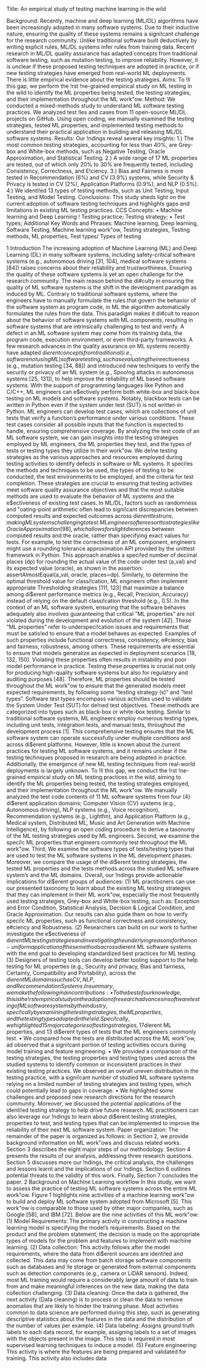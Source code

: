 Title: An empirical study of testing machine learning in the wild

Background: Recently, machine and deep learning (ML/DL) algorithms have been increasingly adopted
in many software systems. Due to their inductive nature, ensuring the quality of these systems remains a
signi!cant challenge for the research community. Unlike traditional software built deductively by writing
explicit rules, ML/DL systems infer rules from training data. Recent research in ML/DL quality assurance has
adapted concepts from traditional software testing, such as mutation testing, to improve reliability. However,
it is unclear if these proposed testing techniques are adopted in practice, or if new testing strategies have
emerged from real-world ML deployments. There is little empirical evidence about the testing strategies.
Aims: To !ll this gap, we perform the !rst !ne-grained empirical study on ML testing in the wild to identify
the ML properties being tested, the testing strategies, and their implementation throughout the ML work"ow.
Method: We conducted a mixed-methods study to understand ML software testing practices. We analyzed test
!les and cases from 11 open-source ML/DL projects on GitHub. Using open coding, we manually examined
the testing strategies, tested ML properties, and implemented testing methods to understand their practical
application in building and releasing ML/DL software systems.
Results: Our !ndings reveal several key insights: 1.) The most common testing strategies, accounting for less
than 40%, are Grey-box and White-box methods, such as Negative Testing, Oracle Approximation, and Statistical
Testing. 2.) A wide range of 17 ML properties are tested, out of which only 20% to 30% are frequently tested,
including Consistency, Correctness, and E!ciency. 3.) Bias and Fairness is more tested in Recommendation (6%)
and CV (3.9%) systems, while Security & Privacy is tested in CV (2%), Application Platforms (0.9%), and NLP
(0.5%). 4.) We identi!ed 13 types of testing methods, such as Unit Testing, Input Testing, and Model Testing.
Conclusions: This study sheds light on the current adoption of software testing techniques and highlights
gaps and limitations in existing ML testing practices.
CCS Concepts: • Machine learning and Deep Learning ! Testing practice; Testing strategy; • Test types;
Additional Key Words and Phrases: Machine learning, Deep learning, Software Testing, Machine learning
work"ow, Testing strategies, Testing methods, ML properties, Test types/ Types of testing

1 Introduction
The increasing adoption of Machine Learning (ML) and Deep Learning (DL) in many software
systems, including safety-critical software systems (e.g., autonomous driving [31, 104], medical
software systems [84]) raises concerns about their reliability and trustworthiness. Ensuring the
quality of these software systems is yet an open challenge for the research community. The main
reason behind the di#culty in ensuring the quality of ML software systems is the shift in the
development paradigm as induced by ML. Contrary to traditional software systems, where the
engineers have to manually formulate the rules that govern the behavior of the software system
as program code, in ML the algorithm automatically formulates the rules from the data. This
paradigm makes it di#cult to reason about the behavior of software systems with ML components,
resulting in software systems that are intrinsically challenging to test and verify. A defect in an ML
software system may come from its training data, the program code, execution environment, or
even third-party frameworks. A few research advances in the quality assurance on ML systems
recently have adapted di$erent concepts from traditional (i.e., software not using ML) software
testing, such as evaluating their e$ectiveness (e.g., mutation testing [34, 88]) and introduced new
techniques to verify the security or privacy of an ML system (e.g., Spoo!ng attacks in autonomous
systems [25, 131]), to help improve the reliability of ML based software systems.
With the support of programming languages like Python and C/C++, ML engineers can e$ectively
perform both white-box and black-box testing on ML models and software systems. Notably, blackbox tests can be written in Python even if the system under test (SUT) is not written in Python.
ML engineers can develop test cases, which are collections of unit tests that verify a function’s
performance under various conditions. These test cases consider all possible inputs that the function
is expected to handle, ensuring comprehensive coverage. By analyzing the test code of an ML
software system, we can gain insights into the testing strategies employed by ML engineers, the
ML properties they test, and the types of tests or testing types they utilize in their work"ow.
We de!ne testing strategies as the various approaches and resources employed during testing
activities to identify defects in software or ML systems. It speci!es the methods and techniques
to be used, the types of testing to be conducted, the test environments to be employed, and the
criteria for test completion. These strategies are crucial to ensuring that testing activities meet
software quality assurance objectives and that the most suitable methods are used to evaluate
the behavior of ML systems and the e$ectiveness of existing test cases. In ML/DL, factors such as
randomness and "oating-point arithmetic often lead to signi!cant discrepancies between computed
results and expected outcomes across di$erent test runs, making ML systems challenging to test.
ML engineers often resort to strategies like Oracle Approximation [98], which allows for slight
di$erences between computed results and the oracle, rather than specifying exact values for tests.
For example, to test the correctness of an ML component, engineers might use a rounding tolerance
approximation API provided by the unittest framework in Python. This approach enables a
speci!ed number of decimal places (dp) for rounding the actual value of the code under test (a_val)
and its expected value (oracle), as shown in the assertion: assertAlmostEqual(a_val,
oracle, places=dp). Similarly, to determine the optimal threshold value for classi!cation,
ML engineers often implement appropriate Thresholding strategies [111, 123] that maximize a
balance among di$erent performance metrics (e.g., Recall, Precision, Accuracy) instead of relying
on the default classi!cation threshold (e.g., 0.5).
In the context of an ML software system, ensuring that the software behaves adequately also
involves guaranteeing that critical “ML properties” are not violated during the development and
evolution of the system [42]. These “ML properties” refer to underspeci!cation issues and requirements that must be satis!ed to ensure that a model behaves as expected. Examples of such
properties include functional correctness, consistency, e#ciency, bias and fairness, robustness,
among others. These requirements are essential to ensure that models generalize as expected in
deployment scenarios [18, 132, 150]. Violating these properties often results in instability and
poor model performance in practice. Testing these properties is crucial not only for producing
high-quality software systems but also for regulatory and auditing purposes [48]. Therefore, ML
properties should be tested throughout the ML work"ow to ensure that the generated models meet
expected requirements, by following some “testing strategy (s)” and “test types”. Software test
types encompass various activities used to validate the System Under Test (SUT) for de!ned test
objectives. These methods are categorized into types such as black-box or white-box testing. Similar
to traditional software systems, ML engineers employ numerous testing types, including unit tests,
integration tests, and manual tests, throughout the development process [1]. This comprehensive
testing ensures that the ML software system can operate successfully under multiple conditions
and across di$erent platforms.
However, little is known about the current practices for testing ML software systems, and
it remains unclear if the testing techniques proposed in research are being adopted in practice.
Additionally, the emergence of new ML testing techniques from real-world deployments is largely
unknown. To !ll this gap, we conduct the !rst !ne-grained empirical study on ML testing practices
in the wild, aiming to identify the ML properties being tested, the testing strategies employed, and
their implementation throughout the ML work"ow. We manually analyzed the test code contents of
11 ML software systems from four (4) di$erent application domains; Computer Vision (CV) systems
(e.g., Autonomous driving), NLP systems (e.g., Voice recognition), Recommendation systems (e.g.,
Lightfm), and Application Platform (e.g., Medical system, Distributed ML, Music and Art Generation
with Machine Intelligence), by following an open coding procedure to derive a taxonomy of the
ML testing strategies used by ML engineers. Second, we examine the speci!c ML properties that
engineers commonly test throughout the ML work"ow. Third, We examine the software types of
tests/testing types that are used to test the ML software systems in the ML development phases.
Moreover, we compare the usage of the di$erent testing strategies, the tested ML properties and
the tests methods across the studied ML software system’s and the ML domains.
Overall, our !ndings provide actionable implications for di$erent groups of audiences: (1) ML
practitioners can use our presented taxonomy to learn about the existing ML testing strategies that
they can implement in their ML work"ow, especially the most frequently used testing strategies,
Grey-box and White-box testing, such as: Exception and Error Condition, Statistical Analysis, Decision
& Logical Condition, and Oracle Approximation. Our results can also guide them on how to verify
speci!c ML properties, such as functional correctness and consistency, e#ciency and Robustness.
(2) Researchers can build on our work to further investigate the e$ectiveness of di$erent ML
testing strategies and investigating the underlying reasons for the non-uniform application of these
methods across di$erent ML software systems with the end goal to developing standardized best
practices for ML testing. (3) Designers of testing tools can develop better tooling support to the
help testing for ML properties (e.g., Security and privacy, Bias and fairness, Certainty, Compatibility
and Portability), across the di$erent ML domains such as CV, NLP, and Recommendation Systems.
In summary, we make the following main contributions:
• To the best of our knowledge, this is the !rst empirical study on the adoption of research
advances in software testing of ML software systems by the industry, speci!cally by examining
the testing strategies, the ML properties, and the testing types adopted in the !eld. Speci!cally,
we highlighted 15 major categories of testing strategies, 17 di$erent ML properties, and 13
di$erent types of tests that the ML engineers commonly test.
• We compared how the tests are distributed across the ML work"ow, ad observed that a
signi!cant portion of testing activities occurs during model training and feature engineering.
• We provided a comparison of the testing strategies, the testing properties and testing types
used across the studied systems to identify common or inconsistent practices in their existing
testing practices. We observed an overall uneven distribution in the testing practice, with a
signi!cant number of studied ML software systems relying on a limited number of testing
strategies and testing types, which could potentially lead to gaps in coverage.
• We highlighted some challenges and proposed new research directions for the research community. Moreover, we discussed the potential applications of the identi!ed testing strategy
to help drive future research. ML practitioners can also leverage our !ndings to learn about
di$erent testing strategies, properties to test, and testing types that can be implemented to
improve the reliability of their next ML software system.
Paper organization: The remainder of the paper is organized as follows: in Section 2, we
provide background information on ML work"ows and discuss related works. Section 3 describes
the eight major steps of our methodology. Section 4 presents the results of our analysis, addressing
three research questions. Section 5 discusses more our !ndings, the critical analysis, the challenges
and lessons learnt and the implications of our !ndings. Section 6 outlines potential threats to the
validity of this work. Finally, Section 7 concludes the paper.
2 Background on Machine Learning workflow
In this study, we want to assess the practice of testing ML software systems across the entire ML
work"ow. Figure 1 highlights nine activities of a machine learning work"ow to build and deploy
ML software system adopted from Microsoft [5]. This work"ow is comparable to those used by
other major companies, such as Google [58], and IBM [72]. Below are the nine activities of this ML
work"ow:
(1) Model Requirements: The primary activity in constructing a machine learning model is
specifying the model’s requirements. Based on the product and the problem statement, the decision
is made on the appropriate types of models for the problem and features to implement with machine
learning. (2) Data collection: This activity follows after the model requirements, where the data
from di$erent sources are identi!ed and collected. This data may come from batch storage software
components such as databases and !le storage or generated from external components such as
detection components (e.g., camera or LiDAR sensors). Indeed, most ML training would require
a considerably large amount of data to train from and make meaningful inferences on the new
data, making the data collection challenging. (3) Data cleaning: Once the data is gathered, the next
activity (Data cleaning) is to process or clean the data to remove anomalies that are likely to hinder
the training phase. Most activities common to data science are performed during this step, such as
generating descriptive statistics about the features in the data and the distribution of the number of
values per example. (4) Data labeling: Assigns ground truth labels to each data record, for example,
assigning labels to a set of images with the objects present in the image. This step is required in
most supervised learning techniques to induce a model. (5) Feature engineering: This activity is
where the features are being prepared and validated for training. This activity also includes data
